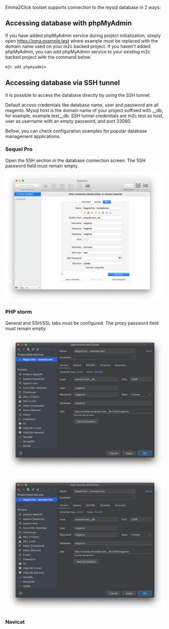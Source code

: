 Emma2Click toolset supports connection to the mysql database in 2 ways:

## Accessing database with phpMyAdmin

If you have added phpMyAdmin service during project initialization, simply open https://pma.example.test where example must be replaced with the domain name used on your m2c backed project. If you haven't added phpMyAdmin, you can add phpMyAdmin service to your existing m2c backed project with the command below.

```bash
m2c add phpmyadmin
```

## Accessing database via SSH tunnel

It is possible to access the database directly by using the SSH tunnel.

Default access credentials like database name, user and password are all magento. Mysql host is the domain name of your project suffixed with __db, for example, example.test__db. SSH tunnel credentials are m2c.test as host, user as username with an empty password, and port 33060.

Bellow, you can check configuration examples for popular database management applications.

### Sequel Pro

Open the SSH section in the database connection screen. The SSH password field must remain empty.

<p align="center"><img src="assets/images/database-sequel-pro.png" width="600" align="center" alt="Emma2click Database phpstorm general" /></p>

### PHP storm

General and SSH/SSL tabs must be configured. The proxy password field must remain empty.

<p align="center"><img src="assets/images/database-phpstorm-general.png" width="600" align="center" alt="Emma2click Database phpstorm general" /></p>

<p align="center"><img src="assets/images/database-phpstorm-general.png" width="600" align="center" alt="Emma2click Database phpstorm general" /></p>

### Navicat